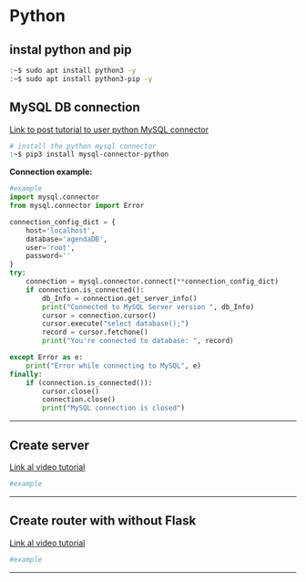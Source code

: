 # Python

## instal python and pip
```bash
:~$ sudo apt install python3 -y
:~$ sudo apt install python3-pip -y
```

## MySQL DB connection

[Link to post tutorial to user python MySQL connector](https://pynative.com/python-mysql-database-connection/)
```bash
# install the python mysql connector
:~$ pip3 install mysql-connector-python
```
**Connection example:**
```Python
#example
import mysql.connector
from mysql.connector import Error

connection_config_dict = {
    host='localhost',
    database='agendaDB',
    user='root',
    password=''
}
try:
    connection = mysql.connector.connect(**connection_config_dict)
    if connection.is_connected():
        db_Info = connection.get_server_info()
        print("Connected to MySQL Server version ", db_Info)
        cursor = connection.cursor()
        cursor.execute("select database();")
        record = cursor.fetchone()
        print("You're connected to database: ", record)

except Error as e:
    print("Error while connecting to MySQL", e)
finally:
    if (connection.is_connected()):
        cursor.close()
        connection.close()
        print("MySQL connection is closed")
```
----

## Create server
[Link al video tutorial](https://youtu.be/wd8zf3D0jic)
```Python
#example
```
----
## Create router with without Flask
[Link al video tutorial](https://www.youtube.com/watch?v=tiMLxUKrB-g)
```Python
#example
```
----
